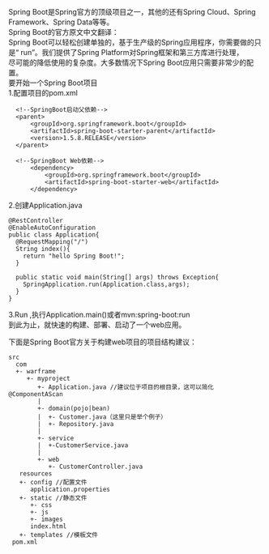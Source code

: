 Spring Boot是Spring官方的顶级项目之一，其他的还有Spring Cloud、Spring Framework、Spring Data等等。  
Spring Boot的官方原文中文翻译：  
Spring Boot可以轻松创建单独的，基于生产级的Spring应用程序，你需要做的只是“ run”。我们提供了Spring Platform对Spring框架和第三方库进行处理，  
尽可能的降低使用的复杂度。大多数情况下Spring Boot应用只需要非常少的配置。  
要开始一个Spring Boot项目    
1.配置项目的pom.xml

```
  <!--SpringBoot启动父依赖-->
  <parent>
      <groupId>org.springframework.boot</groupId>
      <artifactId>spring-boot-starter-parent</artifactId>
      <version>1.5.8.RELEASE</version>
  </parent>
  
  <!--SpringBoot Web依赖-->
      <dependency>
          <groupId>org.springframework.boot</groupId>
          <artifactId>spring-boot-starter-web</artifactId>
      </dependency>
```
2.创建Application.java
```
@RestController
@EnableAutoConfiguration
public class Application{
  @RequestMapping("/")
  String index(){
    return "hello Spring Boot!";
  }
  
  public static void main(String[] args) throws Exception{
    SpringApplication.run(Application.class,args);
  } 
}
```
3.Run ,执行Application.main()或者mvn:spring-boot:run  
到此为止，就快速的构建、部署、启动了一个web应用。  

下面是Spring Boot官方关于构建web项目的项目结构建议：  
```
src
  com
  +- warframe
     +- myproject
        +- Application.java //建议位于项目的根目录，这可以简化@ComponentAScan
        |
        +- domain(pojo|bean)
        |  +- Customer.java（这里只是举个例子）
        |  +- Repository.java
        |
        +- service
        |  +-CustomerService.java
        |
        +- web
           +- CustomerController.java
   resources
   +- config //配置文件
      application.properties
   +- static //静态文件
      +- css
      +- js
      +- images
      index.html
   +- templates //模板文件
 pom.xml
```

